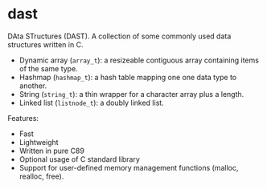 # dast
DAta STructures (DAST).  A collection of some commonly used data structures written in C.

* Dynamic array (`array_t`): a resizeable contiguous array containing items of the same type.
* Hashmap (`hashmap_t`): a hash table mapping one one data type to another.
* String (`string_t`): a thin wrapper for a character array plus a length.
* Linked list (`listnode_t`): a doubly linked list.

Features:

* Fast
* Lightweight
* Written in pure C89
* Optional usage of C standard library
* Support for user-defined memory management functions (malloc, realloc, free).